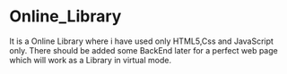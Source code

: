 # Online_Library
It is a Online Library where i have used only HTML5,Css and JavaScript only.
There should be added some BackEnd later for a perfect web page which will work as a Library in virtual mode.
